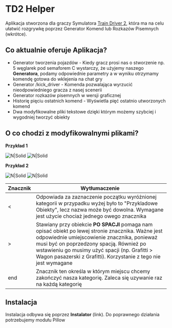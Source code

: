 # TD2 Helper
Aplikacja stworzona dla graczy Symulatora [Train Driver 2](https://td2.info.pl/), która ma na celu ułatwić rozgrywkę poprzez Generator Komend lub Rozkazów Pisemnych (wkrótce). 
## Co aktualnie oferuje Aplikacja?
- Generator tworzenia pojazdów - Kiedy gracz prosi nas o stworzenie np. 5 węglarek pod semaforem C wystarczy, że użyjemy  naszego **Generatora**, podamy odpowiednie parametry a w wyniku otrzymamy komendę gotowa do wklejenia na chat gry
- Generator /kick_driver - Komenda pozwalająca wyrzucić nieodpowiedniego gracza z nasej scenerii
- Generator rozkazów pisemnych w wersji graficznej
- Historię pięciu ostatnich komend - Wyświetla pięć ostatnio utworzonych komend
- Dwa modyfikowalne pliki tekstowe dzięki którym możemy szybciej i wygodniej tworzyć obiekty
## O co chodzi z modyfikowalnymi plikami?
**Przykład 1**

![N|Solid](https://i.imgur.com/lnLbAdT.png)
![N|Solid](https://i.imgur.com/YyCjewi.png)

**Przykład 2**

![N|Solid](https://i.imgur.com/46bYOol.png)
![N|Solid](https://i.imgur.com/U7DaLWs.png)

| Znacznik | Wytłumaczenie |
| ------ | ------ |
| < | Odpowiada za zaznaczenie początku wyróżnionej kategorii w przypadku wyżej było to "Przykladowe Obiekty", lecz nazwa może być dowolna. Wymagane jest użycie chociaż jednego owego znacznika |
| > | Stawiany przy obiekcie **PO SPACJI** pomaga nam opisać obiekt po lewej stronie znacznika. Ważne jest odpowiednie umiejscowienie znacznika, ponieważ musi być on poprzedzony spacją. Również po wstawieniu go musimy użyć spacji (np. Grafitti > Wagon pasazerski z Grafitti). Korzystanie z tego nie jest wymagane
| end | Znacznik ten określa w którym miejscu chcemy zakończyć nasza kategorię. Zaleca się uzywanie raz na każdą kategorię |
## Instalacja
Instalacja odbywa się poprzez **Instalator** (link). Do poprawnego działania potrzebujemy modułu Pillow
